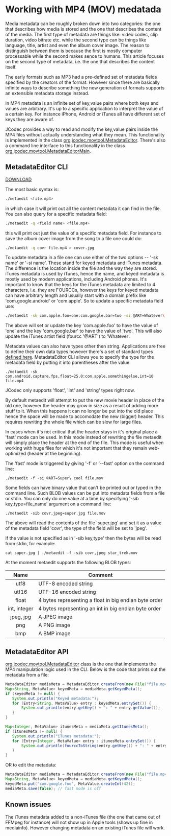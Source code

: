 # Working with MP4 (MOV) medatada

Media metadata can be roughly broken down into two categories: the one that describes how media is stored and the one that describes the content of the media. The first type of metadata are things like: video codec, clip duration, video bitrate etc. while the second type can be things like language, title, artist and even the album cover image. The reason to distinguish between them is because the first is mostly computer processable while the second makes sence to humans. This article focuses on the second type of metadata, i.e. the one that describes the content itself.

The early formats such as MP3 had a pre-defined set of metadata fields specified by the creators of the format. However since there are basically infinite ways to describe something the new generation of formats supports an extensible metadata storage instead.

In MP4 metadata is an infinite set of key,value pairs where both keys and values are arbitrary. It's up to a specific application to interpret the value of a certain key. For instance iPhone, Android or iTunes all have different set of keys they are aware of.

JCodec provides a way to read and modify the key,value pairs inside the MP4 files without actually understanding what they mean. This functionality is implemented in the class [org.jcodec.movtool.MetadataEditor](https://github.com/jcodec/jcodec/blob/master/src/main/java/org/jcodec/movtool/MetadataEditor.java). There's also a command line interface to this functionality in the class [org.jcodec.movtool.MetadataEditorMain](https://github.com/jcodec/jcodec/blob/master/src/main/java/org/jcodec/movtool/MetadataEditorMain.java).

## MetadataEditor CLI
[DOWNLOAD](http://jcodec.org/downloads/metaedit_93c2936.zip)

The most basic syntax is:

```bash
./metaedit <file.mp4>
```
in which case it will print out all the content metadata it can find in the file. You can also query for a specific metadata field:

```bash
./metaedit -q <field name> <file.mp4>
```
this will print out just the value of a specific metadata field. For instance to save the album cover image from the song to a file one could do:

```bash
./metaedit -q covr file.mp4 > cover.jpg
```
To update metadata in a file one can use either of the two options -- '-sk name' or '-si name'. These stand for keyed metadata and iTunes metadata. The difference is the location inside the file and the way they are stored. iTunes metadata is used by iTunes, hence the name, and keyed metadata is mostly used by modern applications, including Android phones. It's important to know that the keys for the iTunes metadata are limited to 4 characters, i.e. they are FOURCCs, however the keys for keyed metadata can have arbitrary length and usually start with a domain prefix like 'com.google.android' or 'com.apple'. So to update a specific metadata field use:

```bash
./metaedit -sk com.apple.foo=one:com.google.bar=two -si @ART=Whatever\ this\ might\ be file.mp4
```
The above will set or update the key 'com.apple.foo' to have the value of 'one' and the key 'com.google.bar' to have the value of 'two'. This will also update the iTunes artist field (fourcc '@ART') to 'Whatever'.

Metadata values can also have types other then string. Applications are free to define their own data types however there's a set of standard types [defined here](https://developer.apple.com/library/content/documentation/QuickTime/QTFF/Metadata/Metadata.html#//apple_ref/doc/uid/TP40000939-CH1-SW35). MetadataEditor CLI allows you to specify the type for the metadata field by putting it into parentheses after the value: 

 ```
 ./metaedit -sk com.android.capture.fps,float=25.0:com.apple.somethingelse,int=10 file.mp4
 ```
 JCodec only supports 'float', 'int' and 'string' types right now.
 
By default metaedit will attempt to put the new movie header in place of the old one, however the header may grow in size as a result of adding more stuff to it. When this happens it can no longer be put into the old place hence the space will be made to accomodate the new (bigger) header. This requires rewriting the whole file which can be slow for large files.

In cases when it's not critical that the header stays in it's original place a 'fast' mode can be used. In this mode instead of rewriting the file metaedit will simply place the header at the end of the file. This mode is useful when working with huge files for which it's not important that they remain web-optimized (header at the beginning).

The 'fast' mode is triggered by giving '-f' or '--fast' option on the command line:

```  
./metaedit -f -si ©ART=Super\ cool file.mov
```
Some fields can have binary value that can't be printed out or typed in the command line. Such BLOB values can be put into metadata fields from a file or stdin. You can only do one value at a time by specifying '-sib key,type=file_name' argument on a command line:

```
./metaedit -sib covr,jpeg=super.jpg file.mov
```
The above will read the contents of the file 'super.jpg' and set it as a value of the metadata field 'covr', the type of the field will be set to 'jpeg'.

If the value is not specified as in '-sib key,type' then the bytes will be read from stdin, for example:

```
cat super.jpg | ./metaedit -f -sib covr,jpeg star_trek.mov
```

At the moment metaedit supports the following BLOB types: 

| Name         | Comment                                               |
|:------------:|-------------------------------------------------------|
| utf8         | UTF-8 encoded string                                  |
| utf16        | UTF-16 encoded string                                 |
| float        | 4 bytes representing a float in big endian byte order |
| int, integer | 4 bytes representing an int in big endian byte order  |
| jpeg, jpg    | A JPEG image                                          |
| png          | A PNG image                                           |
| bmp          | A BMP image                                           | 
 
## MetadataEditor API
[org.jcodec.movtool.MetadataEditor](https://github.com/jcodec/jcodec/blob/master/src/main/java/org/jcodec/movtool/MetadataEditor.java) class is the one that implements the MP4 manipulation logic used in the CLI. Below is the code that prints out the metadata from a file:
 
 ```java
MetadataEditor mediaMeta = MetadataEditor.createFrom(new File("file.mp4"));
Map<String, MetaValue> keyedMeta = mediaMeta.getKeyedMeta();
if (keyedMeta != null) {
    System.out.println("Keyed metadata:");
    for (Entry<String, MetaValue> entry : keyedMeta.entrySet()) {
        System.out.println(entry.getKey() + ": " + entry.getValue());
    }
}

Map<Integer, MetaValue> itunesMeta = mediaMeta.getItunesMeta();
if (itunesMeta != null) {
    System.out.println("iTunes metadata:");
    for (Entry<Integer, MetaValue> entry : itunesMeta.entrySet()) {
        System.out.println(fourccToString(entry.getKey()) + ": " + entry.getValue());
    }
}
 ```
 OR to edit the metadata:
 
 ```java
MetadataEditor mediaMeta = MetadataEditor.createFrom(new File("file.mp4"));
Map<String, MetaValue> keyedMeta = mediaMeta.getKeyedMeta();
keyedMeta.put("com.google.foo", MetaValue.createInt(42));
mediaMeta.save(false); // fast mode is off
 ```
 
## Known issues
The iTunes metadata added to a non-iTunes file (the one that came out of FFMpeg for instance) will not show up in Apple tools (shows up fine in mediainfo). However changing metadata on an existing iTunes file will work.